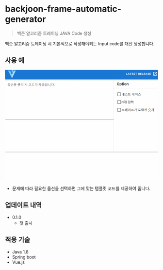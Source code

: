 # backjoon-frame-automatic-generator
> 백준 알고리즘 트레이닝 JAVA Code 생성

백준 알고리즘 트레이닝 시 기본적으로 작성해야되는 Input code를 대신 생성합니다.

## 사용 예

![화면](backend/src/main/resources/static/example.gif)

* 문제에 따라 필요한 옵션을 선택하면 그에 맞는 탬플릿 코드를 제공하여 줍니다.

## 업데이트 내역

* 0.1.0
    * 첫 출시
    
## 적용 기술

* Java 1.8
* Spring boot
* Vue.js
